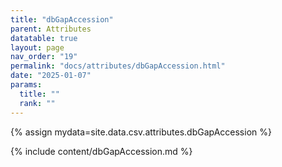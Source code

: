 ```yaml
---
title: "dbGapAccession"
parent: Attributes
datatable: true
layout: page
nav_order: "19"
permalink: "docs/attributes/dbGapAccession.html"
date: "2025-01-07"
params:
  title: ""
  rank: ""
---
```

{% assign mydata=site.data.csv.attributes.dbGapAccession %} 

{% include content/dbGapAccession.md %}
